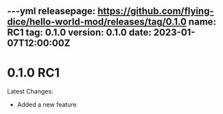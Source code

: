 ---yml
releasepage: https://github.com/flying-dice/hello-world-mod/releases/tag/0.1.0
name: RC1
tag: 0.1.0
version: 0.1.0
date: 2023-01-07T12:00:00Z
---
# 0.1.0 RC1

Latest Changes:
- Added a new feature